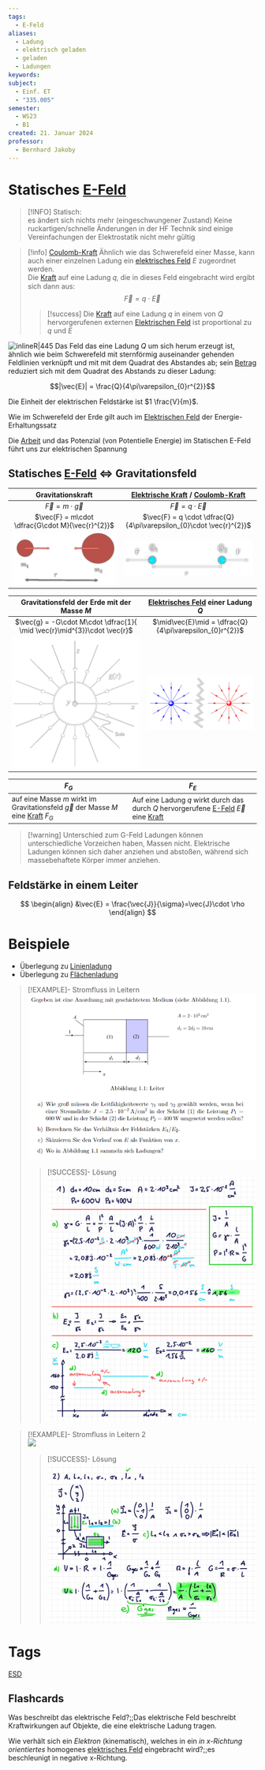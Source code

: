 ```yaml
---
tags:
  - E-Feld
aliases:
  - Ladung
  - elektrisch geladen
  - geladen
  - Ladungen
keywords: 
subject:
  - Einf. ET
  - "335.005"
semester:
  - WS23
  - B1
created: 21. Januar 2024
professor:
  - Bernhard Jakoby
---
```

 

# Statisches [E-Feld](Elektrisches%20Feld.md)

> [!INFO] Statisch:  
> es ändert sich nichts mehr (eingeschwungener Zustand)
> Keine ruckartigen/schnelle Änderungen
> in der HF Technik sind einige Vereinfachungen der Elektrostatik nicht mehr gültig

> [!info] [Coulomb-Kraft](Elektrische%20Kraft.md)
>Ähnlich wie das Schwerefeld einer Masse, kann auch einer einzelnen Ladung ein [elektrisches Feld](Elektrisches%20Feld.md) $E$ zugeordnet werden.  
> Die [Kraft](../Physik/Newtonsche%20Axiome.md) auf eine Ladung 𝑞, die in dieses Feld eingebracht wird ergibt sich dann aus:
> $$\vec{F}=q\cdot \vec{E}$$
> 
>> [!success] Die [Kraft](../Physik/Newtonsche%20Axiome.md) auf eine Ladung $q$ in einem von $Q$ hervorgerufenen externen [Elektrischen Feld](Elektrisches%20Feld.md) ist proportional zu $q$ und $E$  
>

![inlineR\|445](EFeld.png)
Das Feld das eine Ladung $Q$ um sich herum erzeugt ist, ähnlich wie beim Schwerefeld mit sternförmig auseinander gehenden Feldlinien verknüpft und mit mit dem Quadrat des Abstandes ab; sein [Betrag](../Mathematik/Betrag.md) reduziert sich mit dem Quadrat des Abstands zu dieser Ladung:

$$|\vec{E}| = \frac{Q}{4\pi\varepsilon_{0}r^{2}}$$

Die Einheit der elektrischen Feldstärke ist $1 \frac{V}{m}$.

Wie im Schwerefeld der Erde gilt auch im [Elektrischen Feld](Elektrisches%20Feld.md) der Energie-Erhaltungssatz 

Die [Arbeit](../Physik/Mechanische%20Arbeit.md) und das Potenzial (von Potentielle Energie) im Statischen E-Feld führt uns zur elektrischen Spannung

## Statisches [E-Feld](Elektrisches%20Feld.md) $\iff$ Gravitationsfeld

|                Gravitationskraft                 |                  [Elektrische Kraft](Elektrische%20Kraft.md) / [Coulomb-Kraft](Elektrische%20Kraft.md)                  |
|:------------------------------------------------:|:-------------------------------------------------------------------:|
|            $\vec{F} = m\cdot \vec{g}$            |                     $\vec{F} = q \cdot \vec{E}$                     |
| $\vec{F} = m\cdot \dfrac{G\cdot M}{\vec{r}^{2}}$ | $\vec{F} = q \cdot \dfrac{Q}{4\pi\varepsilon_{0}\cdot \vec{r}^{2}}$ |
|          ![\|400](assets/GravKraft.png)          |    ![\|525](assets/EKraft.png)                                                                 |

|               Gravitationsfeld der Erde mit der Masse $M$                |           [Elektrisches Feld](Elektrisches%20Feld.md) einer Ladung $Q$            |
| :----------------------------------------------------------------------: | :-----------------------------------------------------: |
| $\vec{g} = -G\cdot M\cdot \dfrac{1}{ \mid \vec{r}\mid^{3}}\cdot \vec{r}$ | $\mid\vec{E}\mid = \dfrac{Q}{4\pi\varepsilon_{0}r^{2}}$ |
|                      ![\|425](assets/GravFeld.png)                       |               ![\|400](assets/EFeld.png)                |

| $F_{G}$                                                                                 | $F_{E}$                                                                                  |
| --------------------------------------------------------------------------------------- | ---------------------------------------------------------------------------------------- |
| auf eine Masse $m$ wirkt im Gravitationsfeld $\vec{g}$ der Masse $M$ eine [Kraft](../Physik/Newtonsche%20Axiome.md) $F_{G}$ | Auf eine Ladung $q$ wirkt durch das durch $Q$ hervorgerufene [E-Feld](Elektrisches%20Feld.md) $\vec{E}$ eine [Kraft](../Physik/Newtonsche%20Axiome.md) |

> [!warning] Unterschied zum G-Feld
> Ladungen können unterschiedliche Vorzeichen haben, Massen nicht. Elektrische Ladungen können sich daher anziehen und abstoßen, während sich massebehaftete Körper immer anziehen.

## Feldstärke in einem Leiter

$$
\begin{align}
&\vec{E} = \frac{\vec{J}}{\sigma}=\vec{J}\cdot \rho
\end{align}
$$

# Beispiele

- Überlegung zu [Linienladung](Linienladung.md)
- Überlegung zu [Flächenladung](Flächenladung.md)

> [!EXAMPLE]- Stromfluss in Leitern  
> ![](assets/AufgabeLeitfaehigkeit.png)
>
> > [!SUCCESS]- Lösung  
> > ![](assets/UE01_k12136610-1.jpg)

> [!EXAMPLE]- Stromfluss in Leitern 2  
> ![](assets/AufgabeLeitfähigkeit2.png)
>
> > [!SUCCESS]- Lösung  
> > ![](assets/UE01_k12136610-2.jpg)

# Tags

[ESD](../Hardwareentwicklung/ESD.md)

## Flashcards

Was beschreibt das elektrische Feld?;;Das elektrische Feld beschreibt Kraftwirkungen auf Objekte, die eine elektrische Ladung tragen.
<!--SR:!2024-02-29,1,230-->
Wie verhält sich ein *Elektron* (kinematisch), welches in ein *in x-Richtung orientiertes* homogenes [elektrisches Feld](Elektrisches%20Feld.md) eingebracht wird?;;es beschleunigt in negative x-Richtung.
<!--SR:!2024-03-02,3,250-->